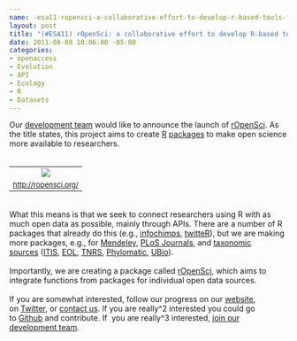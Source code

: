 ```yaml
--- 
name: -esa11-ropensci-a-collaborative-effort-to-develop-r-based-tools-for-facilitating-open-science
layout: post
title: "(#ESA11) rOpenSci: a collaborative effort to develop R-based tools for facilitating Open Science"
date: 2011-08-08 10:06:00 -05:00
categories: 
- openaccess
- Evolution
- API
- Ecology
- R
- Datasets
---
```

Our&nbsp;<a href="http://ropensci.org/developers/">development team</a>&nbsp;would like to announce the launch of&nbsp;<a href="http://ropensci.org/">rOpenSci</a>. As the title states, this project aims to create&nbsp;<a href="http://www.r-project.org/">R</a>&nbsp;<a href="http://cran.r-project.org/web/packages/available_packages_by_name.html">packages</a>&nbsp;to make open science more available to researchers.<br /><br /><table align="center" cellpadding="0" cellspacing="0" class="tr-caption-container" style="margin-left: auto; margin-right: auto; text-align: center;"><tbody>
<tr><td style="text-align: center;"><a href="http://1.bp.blogspot.com/-9YIk1e1liUU/Tj8YAoOPyQI/AAAAAAAAElQ/9gCMQ8CJORI/s1600/ropensci.png" imageanchor="1" style="margin-left: auto; margin-right: auto;"><img border="0" src="http://1.bp.blogspot.com/-9YIk1e1liUU/Tj8YAoOPyQI/AAAAAAAAElQ/9gCMQ8CJORI/s1600/ropensci.png" /></a></td></tr>
<tr><td class="tr-caption" style="font-size: 13px; text-align: center;"><a href="http://ropensci.org/">http://ropensci.org/</a></td></tr>
</tbody></table><br />What this means is that we seek to connect researchers using R with as much open data as possible, mainly through APIs. There are a number of R packages that already do this (e.g.,&nbsp;<a href="http://cran.r-project.org/web/packages/infochimps/index.html">infochimps</a>,&nbsp;<a href="http://cran.r-project.org/web/packages/twitteR/index.html">twitteR</a>), but we are making more packages, e.g., for&nbsp;<a href="https://github.com/cboettig/RMendeley">Mendeley</a>,&nbsp;<a href="https://github.com/SChamberlain/rplos">PLoS Journals</a>, and&nbsp;<a href="https://github.com/SChamberlain/taxize_">taxonomic sources</a>&nbsp;(<a href="http://www.itis.gov/">ITIS</a>,&nbsp;<a href="http://www.eol.org/">EOL</a>,&nbsp;<a href="http://tnrs.iplantcollaborative.org/">TNRS</a>,&nbsp;<a href="http://www.phylodiversity.net/phylomatic/">Phylomatic</a>,&nbsp;<a href="http://www.ubio.org/">UBio</a>).<br /><br />Importantly, we are creating a package called&nbsp;<a href="http://ropensci.org/">rOpenSci</a>, which aims to integrate functions from packages for individual open data sources.<br /><br />If you are somewhat interested, follow our progress on our&nbsp;<a href="http://ropensci.org/">website</a>, on&nbsp;<a href="http://twitter.com/#!/rOpenSci">Twitter</a>, or&nbsp;<a href="http://ropensci.org/contact/">contact us</a>. If you are really^2 interested you could go to&nbsp;<a href="https://github.com/">Github</a>&nbsp;and contribute. If &nbsp;you are really^3 interested,&nbsp;<a href="http://ropensci.org/developers/">join our development team</a>.
